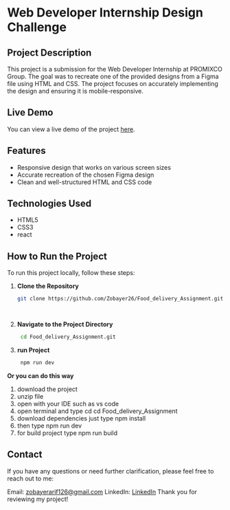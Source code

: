 # Web Developer Internship Design Challenge

## Project Description

This project is a submission for the Web Developer Internship at PROMIXCO Group. The goal was to recreate one of the provided designs from a Figma file using HTML and CSS. The project focuses on accurately implementing the design and ensuring it is mobile-responsive.

## Live Demo

You can view a live demo of the project [here](https://food-delivery-lilac.vercel.app/).

## Features

- Responsive design that works on various screen sizes
- Accurate recreation of the chosen Figma design
- Clean and well-structured HTML and CSS code

## Technologies Used

- HTML5
- CSS3
- react

## How to Run the Project

To run this project locally, follow these steps:

1. **Clone the Repository**

   ```bash
   git clone https://github.com/Zobayer26/Food_delivery_Assignment.git

  
2. **Navigate to the Project Directory**

   ```bash
    cd Food_delivery_Assignment.git
   
3. **run Project**

   ```bash
    npm run dev


 **Or you can do this way**
  1. download the project
  2. unzip file
  3. open with your IDE such as vs code
  4. open terminal and type cd  cd Food_delivery_Assignment
  5. download dependencies just type npm install
  6. then type npm run dev
  7. for build project type npm run build

## Contact
If you have any questions or need further clarification, please feel free to reach out to me:

Email: zobayerarif126@gmail.com
LinkedIn: [LinkedIn](https://www.linkedin.com/in/md-zobayer-hossain-899921220/)
Thank you for reviewing my project!
